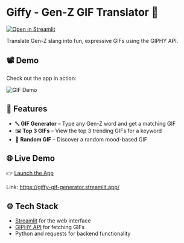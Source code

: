 # Giffy - Gen-Z GIF Translator 🎉  
[![Open in Streamlit](https://static.streamlit.io/badges/streamlit_badge_black_white.svg)](https://giffy-gif-generator.streamlit.app/)

Translate Gen-Z slang into fun, expressive GIFs using the GIPHY API.

## 📽 Demo

Check out the app in action:

![GIF Demo](gif-demo.gif)


## 🚀 Features

- 🔤 **GIF Generator** – Type any Gen-Z word and get a matching GIF
- 🖼 **Top 3 GIFs** – View the top 3 trending GIFs for a keyword
- 🎲 **Random GIF** – Discover a random mood-based GIF

## 🌐 Live Demo  
👉 [Launch the App](https://giffy-gif-generator.streamlit.app/)

Link: https://giffy-gif-generator.streamlit.app/

## ⚙️ Tech Stack

- [Streamlit](https://streamlit.io/) for the web interface  
- [GIPHY API](https://developers.giphy.com/) for fetching GIFs  
- Python and requests for backend functionality
